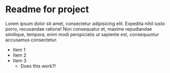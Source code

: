# Readme for project

Lorem ipsum dolor sit amet, consectetur adipisicing elit. Expedita nihil iusto porro, recusandae ratione! Non consequatur et, maxime repudiandae similique, tempora, enim modi perspiciatis ut sapiente est, consequuntur accusamus consectetur.

- Item 1
- Item 2
- Item 3
    + Does this work?!